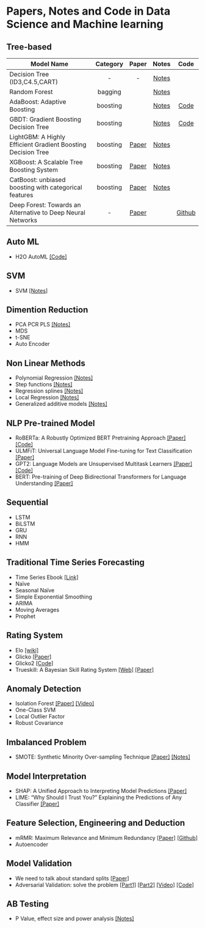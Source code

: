 # Papers, Notes and Code in Data Science and Machine learning

## Tree-based

|Model Name | Category | Paper  | Notes   | Code  |
|---|:---:|:---:|:---:|:---:|
| Decision Tree (ID3,C4.5,CART) | -  | -  | [Notes](notes/decision_tree.md)   |   |
| Random Forest  |  bagging |   |  [Notes](notes/random_forest.md)  |    |
| AdaBoost: Adaptive Boosting  |  boosting |   | [Notes](notes/adaboost.md) | [Code](AdaboostClassification.ipynb)  |
| GBDT: Gradient Boosting Decision Tree  |  boosting |   | [Notes](notes/gbdt.md)   | [Code](https://github.com/jinisaweaklearner/DS-ML-Paper-Note-Code/blob/master/src/GradientBoostingDecisionTree(GBDT).ipynb)  |
| LightGBM: A Highly Efficient Gradient Boosting Decision Tree |  boosting |[Paper](https://papers.nips.cc/paper/6907-lightgbm-a-highly-efficient-gradient-boosting-decision-tree.pdf) |  [Notes](notes/lightgbm.md)  |   |
| XGBoost: A Scalable Tree Boosting System  |  boosting | [Paper](https://arxiv.org/pdf/1603.02754.pdf)  | [Notes](notes/xgboost.pdf)   |   |
| CatBoost: unbiased boosting with categorical features  |  boosting | [Paper](https://arxiv.org/pdf/1706.09516.pdf) | [Notes](notes/catboost.md)   |   |
| Deep Forest: Towards an Alternative to Deep Neural Networks  |  - | [Paper](https://arxiv.org/pdf/1702.08835v2.pdf) |  |[Github](https://github.com/kingfengji/gcForest)  |


## Auto ML
- H2O AutoML [[Code]](http://docs.h2o.ai/h2o/latest-stable/h2o-docs/automl.html) 

## SVM
- SVM [[Notes]](notes/svm.md)

## Dimention Reduction
- PCA PCR PLS [[Notes]](notes/dimention_reduction.md)
- MDS
- t-SNE
- Auto Encoder

## Non Linear Methods
- Polynomial Regression [[Notes]](notes/nonlinear_methods.md)
- Step functions [[Notes]](notes/nonlinear_methods.md)
- Regression splines [[Notes]](notes/nonlinear_methods.md)
- Local Regression [[Notes]](notes/nonlinear_methods.md)
- Generalized additive models [[Notes]](notes/nonlinear_methods.md)

## NLP Pre-trained Model
- RoBERTa: A Robustly Optimized BERT Pretraining Approach [[Paper]](https://arxiv.org/pdf/1907.11692.pdf) [[Code]](src/RoBERTa_multi_class_yelp5.ipynb) 
- ULMFiT: Universal Language Model Fine-tuning for Text Classification [[Paper]](https://arxiv.org/pdf/1801.06146.pdf)
- GPT2: Language Models are Unsupervised Multitask Learners [[Paper]](https://d4mucfpksywv.cloudfront.net/better-language-models/language_models_are_unsupervised_multitask_learners.pdf) [[Code]](https://github.com/openai/gpt-2)
- BERT: Pre-training of Deep Bidirectional Transformers for
Language Understanding [[Paper]](https://arxiv.org/pdf/1810.04805.pdf)

## Sequential
- LSTM 
- BiLSTM
- GRU
- RNN
- HMM

## Traditional Time Series Forecasting
- Time Series Ebook [[Link]](https://otexts.com/fpp2/ets-forecasting.html)
- Naïve 
- Seasonal Naïve
- Simple Exponential Smoothing
- ARIMA
- Moving Averages 
- Prophet

## Rating System
- Elo [[wiki]](https://en.wikipedia.org/wiki/Elo_rating_system)
- Glicko [[Paper]](http://www.glicko.net/research/acjpaper.pdf)
- Glicko2 [[Code]](https://bitbucket.org/deepy/glicko2/src/default/)
- Trueskill: A Bayesian Skill Rating System  [[Web]](https://trueskill.org/) [[Paper]](https://www.microsoft.com/en-us/research/wp-content/uploads/2007/01/NIPS2006_0688.pdf)


## Anomaly Detection
- Isolation Forest [[Paper]](https://cs.nju.edu.cn/zhouzh/zhouzh.files/publication/icdm08b.pdf?q=isolation-forest) [[Video]](https://www.youtube.com/watch?v=5p8B2Ikcw-k) 
- One-Class SVM
- Local Outlier Factor
- Robust Covariance


## Imbalanced Problem
* SMOTE: Synthetic Minority Over-sampling Technique [[Paper]](https://arxiv.org/pdf/1106.1813.pdf) [[Notes]](notes/Smote.md)

## Model Interpretation
* SHAP: A Unified Approach to Interpreting Model
Predictions [[Paper]](https://arxiv.org/pdf/1705.07874.pdf)
* LIME: “Why Should I Trust You?”
Explaining the Predictions of Any Classifier [[Paper]](https://cs.nju.edu.cn/zhouzh/zhouzh.files/publication/icdm08b.pdf?q=isolation-forest)

## Feature Selection, Engineering and Deduction
- mRMR: Maximum Relevance and Minimum Redundancy [[Paper]](http://home.penglab.com/papersall/docpdf/2005_TPAMI_FeaSel.pdf) [[Github]](https://github.com/fbrundu/pymrmr)
- Autoencoder

## Model Validation
- We need to talk about standard splits [[Paper]](https://pdfs.semanticscholar.org/94be/fec2a6d96e3a60fb8b77f2e161666743c1a5.pdf)
- Adversarial Validation: solve the problem  [[Part1]](http://fastml.com/adversarial-validation-part-one/) [[Part2]](http://fastml.com/adversarial-validation-part-two/) [[Video]](https://www.youtube.com/watch?v=7cUCDRaIZ7I) [[Code]](https://github.com/zjost/blog_code/blob/master/adversarial_validation/adversarial-validation-example.ipynb)

## AB Testing 
-  P Value, effect size and power analysis [[Notes]](notes/p_value.md)


